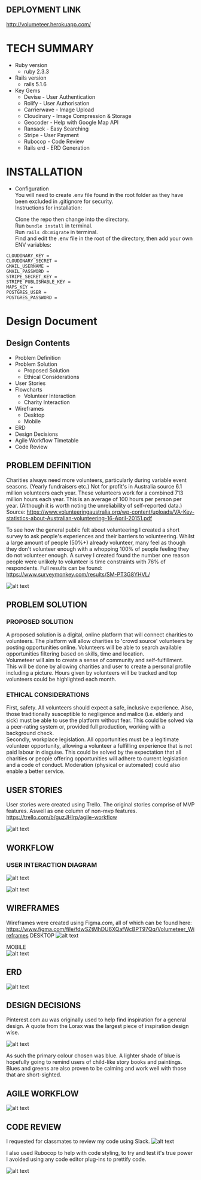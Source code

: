 ## DEPLOYMENT LINK  
  http://volumeteer.herokuapp.com/
# TECH SUMMARY

* Ruby version   
  * ruby 2.3.3
* Rails version   
  * rails 5.1.6
* Key Gems
  * Devise - User Authentication
  * Rolify - User Authorisation
  * Carrierwave - Image Upload
  * Cloudinary - Image Compression & Storage
  * Geocoder - Help with Google Map API
  * Ransack - Easy Searching
  * Stripe - User Payment
  * Rubocop - Code Review
  * Rails erd - ERD Generation  

# INSTALLATION


* Configuration  
  You will need to create .env file found in the root folder as they have been excluded in .gitignore for security.  
  Instructions for installation:  

  Clone the repo then change into the directory.  
Run ```bundle install``` in terminal.  
Run ```rails db:migrate``` in terminal.  
Find and edit the .env file in the root of the directory, then add your own ENV variables:    
```
CLOUDINARY_KEY =  
CLOUDINARY_SECRET =  
GMAIL_USERNAME =
GMAIL_PASSWORD =
STRIPE_SECRET_KEY =
STRIPE_PUBLISHABLE_KEY =
MAPS_KEY =
POSTGRES_USER =
POSTGRES_PASSWORD =
```
# Design Document
## Design Contents
* Problem Definition  
* Problem Solution  
  * Proposed Solution
  * Ethical Considerations
* User Stories
* Flowcharts
  * Volunteer Interaction
  * Charity Interaction
* Wireframes
  * Desktop  
  * Mobile
* ERD
* Design Decisions
* Agile Workflow Timetable  
* Code Review


## PROBLEM DEFINITION

  Charities always need more volunteers, particularly during variable event seasons. (Yearly fundraisers etc.) Not for profit's in Australia source 6.1 million volunteers each year. These volunteers work for a combined 713 million hours each year. This is an average of 100 hours per person per year. (Although it is worth noting the unreliability of self-reported data.)
  Source: https://www.volunteeringaustralia.org/wp-content/uploads/VA-Key-statistics-about-Australian-volunteering-16-April-20151.pdf

  To see how the general public felt about volunteering I created a short survey to ask people's experiences and their barriers to volunteering. Whilst a large amount of people (50%+) already volunteer, many feel as though they don't volunteer enough with a whopping 100% of people feeling they do not volunteer enough. A survey I created found the number one reason people were unlikely to volunteer is time constraints with 76% of respondents.
  Full results can be found: https://www.surveymonkey.com/results/SM-PT3G8YHVL/

  ![alt text][survey_pic]

  [survey_pic]:docs/images/survey.png "Survey Results"


## PROBLEM SOLUTION
### PROPOSED SOLUTION
  A proposed solution is a digital, online platform that will connect charities to volunteers. The platform will allow charities to 'crowd source' volunteers by posting opportunities online. Volunteers will be able to search available opportunities filtering based on skills, time and location.  
  Volumeteer will aim to create a sense of community and self-fulfillment. This will be done by allowing charities and user to create a personal profile including a picture. Hours given by volunteers will be tracked and top volunteers could be highlighted each month.

### ETHICAL CONSIDERATIONS  
  First, safety. All volunteers should expect a safe, inclusive experience. Also, those traditionally susceptible to negligence and malice (i.e. elderly and sick) must be able to use the platform without fear. This could be solved via a peer-rating system or, provided full production, working with a background check.  
  Secondly, workplace legislation. All opportunities must be a legitimate volunteer opportunity, allowing a volunteer a fulfilling experience that is not paid labour in disguise. This could be solved by the expectation that all charities or people offering opportunities will adhere to current legislation and a code of conduct. Moderation (physical or automated) could also enable a better service.

## USER STORIES
  User stories were created using Trello. The original stories comprise of MVP features. Aswell as one column of non-mvp features.
  https://trello.com/b/guzJHlrp/agile-workflow

![alt text][userStories]

[userStories]:docs/images/userStories.png "User Stories for project"

## WORKFLOW
### USER INTERACTION DIAGRAM
![alt text][volunteerFlow]

[volunteerFlow]:docs/images/volunteerFlow.png "Volunteer flow for project"

![alt text][charityFlow]

[charityFlow]:docs/images/charityFlow.png "charityFlow for project"

## WIREFRAMES

   Wireframes were created using Figma.com, all of which can be found here: https://www.figma.com/file/fdwSZtMhDU6XQafWcBPT97Qq/Volumeteer_Wireframes
   DESKTOP
   ![alt text][wireframe]

   [wireframe]:docs/images/wireframes.png "Wireframes for project"

   MOBILE  
   ![alt text][wireframes]

   [wireframes]:docs/images/mobileUserWireframe.PNG "Mobile Wireframes for project"


## ERD
![alt text][erd_pic]

[erd_pic]:docs/images/erd.PNG "ERD"


## DESIGN DECISIONS

   Pinterest.com.au was originally used to help find inspiration for a general design.
   A quote from the Lorax was the largest piece of inspiration design wise.

   ![alt text][lorax_pic]

   [lorax_pic]:docs/images/lorax.PNG "Lorax"
   As such the primary colour chosen was blue. A lighter shade of blue is hopefully going to remind users of child-like story books and paintings. Blues and greens are also proven to be calming and work well with those that are short-sighted.

## AGILE WORKFLOW
   ![alt text][agile_pic]

   [agile_pic]:docs/images/agileFlow.PNG "Agile Timetable"

## CODE REVIEW  
  I requested for classmates to review my code using Slack.
  ![alt text][code_review_pic]

  [code_review_pic]:docs/images/codeReview.png "Code Review"

  I also used Rubocop to help with code styling, to try and test it's true power I avoided using any code editor plug-ins to prettify code.

  ![alt text][rubocop_pic]

  [rubocop_pic]:docs/images/rubocop.png "Rubocop"
